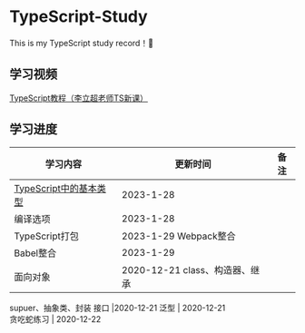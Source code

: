 # TypeScript-Study
This is my TypeScript study record！🥳
## 学习视频
[TypeScript教程（李立超老师TS新课）](https://www.bilibili.com/video/BV1Xy4y1v7S2/)

## 学习进度

学习内容  | 更新时间  | 备注
 ---- | ----- | ------ 
[TypeScript中的基本类型](https://github.com/xwAccount/TypeScript-Study/tree/1-BasicType) |	2023-1-28	
编译选项	| 2023-1-28	
TypeScript打包	| 2023-1-29	Webpack整合
Babel整合 | 2023-1-29
面向对象 |	2020-12-21	class、构造器、继承
supuer、抽象类、封装
接口	|2020-12-21	
泛型	| 2020-12-21	
贪吃蛇练习	| 2020-12-22
